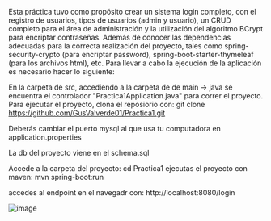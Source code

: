 Esta práctica tuvo como propósito crear un sistema login completo, con el registro de usuarios, tipos de usuarios (admin y usuario), un CRUD completo para el área de administración y la utilización del algoritmo BCrypt para encriptar contraseñas. Además de conocer las dependencias adecuadas para la correcta realización del proyecto, tales como spring-security-crypto (para encriptar password), spring-boot-starter-thymeleaf (para los archivos html), etc. 
Para llevar a cabo la ejecución de la aplicación es necesario hacer lo siguiente: 

En la carpeta de src, accediendo a la carpeta de de main -> java se encuentra el controlador "Practica1Application.java" para correr el proyecto. 
Para ejecutar el proyecto, clona el reposiorio con: git clone https://github.com/GusValverde01/Practica1.git 

Deberás cambiar el puerto mysql al que usa tu computadora en application.properties

La db del proyecto viene en el schema.sql

Accede a la carpeta del proyecto: cd Practica1 ejecutas el proyecto con maven: mvn spring-boot:run 

accedes al endpoint en el navegadr con: http://localhost:8080/login

![image](https://github.com/user-attachments/assets/ff6bb321-5b7e-4934-a4f8-57271902d0be)

